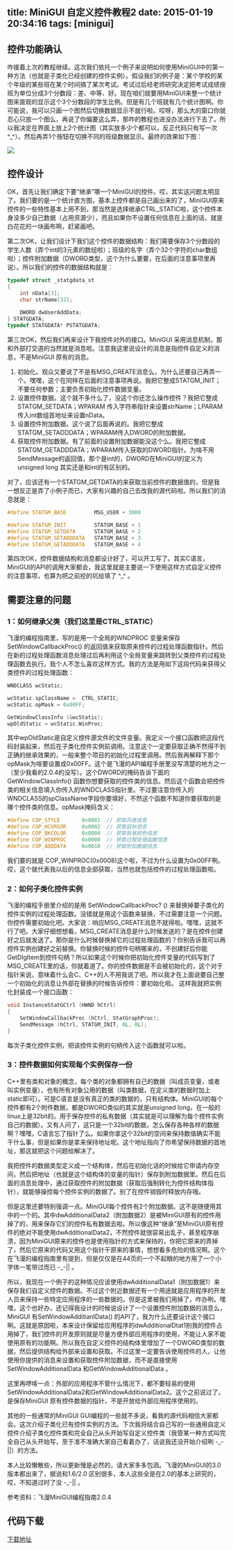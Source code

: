 title: MiniGUI 自定义控件教程2
date: 2015-01-19 20:34:16
tags: [minigui]
---

## 控件功能确认

咋接着上次的教程继续。这次我们依托一个例子来说明如何使用MiniGUI中的第一种方法（也就是子类化已经创建的控件实例）。假设我们的例子是：某个学校的某个年级的某些班在某个时间搞了某次考试。考试过后经老师研究决定把考试成绩按班为单位分成3个分数段：差、中等、好。现在咱们就要用MiniGUI来整一个统计图来直观的显示这个3个分数段的学生比例。但是有几个班就有几个统计图啊。你可能说，我可以只画一个图然后切换数据显示不就行啦。哎呀，那么大的窗口你就忍心只放一个图么，再说了你偏要这么弄，那咋的教程也进没办法进行下去了。所以我决定在界面上放上2个统计图（其实放多少个都可以，反正代码只有写一次 ^_^）。然后再弄1个按钮在切换不同的班级数据显示。最终的效果如下图：

 ![](http://7u2hy4.com1.z0.glb.clouddn.com/minigui/custom-control2/1.jpeg)


## 控件设计

OK，首先让我们确定下要“继承”哪一个MiniGUI的控件。哎，其实这问题太明显了。我们要的是一个统计直方图，基本上控件都是自己画出来的了，MiniGUI原来控件的一些特性基本上用不到，那当然是选择继承CTRL_STATIC啦，这个控件本身没多少自己数据（占用资源少），而且如果你不设置任何信息在上面的话，就是白花花的一块画布啊，赶紧画吧。

第二次OK，让我们设计下我们这个控件的数据结构：我们需要保存3个分数段的学生人数（弄个int的3元素的数组啦）；班级的名字（弄个32个字符的char数组啦）；控件附加数据（DWORD类型，这个为什么要要，在后面的注意事项里再说）。所以我们的控件的数据结构就是：

```cpp
typedef struct _statgdata_st
{
    int nData[3];
    char strName[32];
        
    DWORD dwUserAddData;
} STATGDATA;
typedef STATGDATA* PSTATGDATA;
```

第三次OK，然后我们再来设计下我控件对外的接口。MiniGUI 采用消息机制，那和外部打交道的当然就是消息啦。注意我这里说设计的消息是指控件自定义的消息，不是MiniGUI 原有的消息。

1. 初始化。观众又要说了不是有MSG_CREATE消息么，为什么还要自己再弄一个。嘿嘿，这个在同样在后面的注意事项再说。我把它整成STATGM_INIT；不要任何参数；主要负责初始化控件数据变量。
2. 设置控件数据。这个就不多什么了，没这个你还怎么操作控件？我把它整成STATGM_SETDATA；WPARAM 传入字符串指针来设置strName；LPARAM传入int数组首地址来设置nData。
3. 设置控件附加数据。这个说了后面再说的。我把它整成STATGM_SETADDDATA；WPARAM传入DWORD的附加数据。
4. 获取控件附加数据。有了前面的设置附加数据能没这个么。我把它整成STATGM_GETADDDATA；WPARAM传入获取的DWORD指针。为啥不用SendMessage的返回值，那个是int的，DWORD在MiniGUI的定义为unsigned long 其实还是和int的有区别的。

对了，应该还有一个STATGM_GETDATA的来获取当前控件的数据值的，但是我一想反正是弄了小例子而已，大家有兴趣的自己去改我的源代码啦。所以我们的消息就是：

```cpp
#define STATGM_BASE         MSG_USER + 3000

#define STATGM_INIT         STATGM_BASE + 1
#define STATGM_SETDATA      STATGM_BASE + 2
#define STATGM_SETADDDATA   STATGM_BASE + 3
#define STATGM_GETADDDATA   STATGM_BASE + 4
```

第四次OK，控件数据结构和消息都设计好了，可以开工写了。其实C语言，MiniGUI的API的调用大家都会，我这里就是主要说一下使用这样方式自定义控件的注意事项，也算为把之前挖的坑给填了 ^_^ 。

## 需要注意的问题

### 1：如何继承父类（我们这里是CTRL_STATIC）

飞漫的编程指南里，写的是用一个全局的WNDPROC 变量来保存SetWindowCallbackProc() 的返回值来获取原来控件的过程处理函数指针。然后在新的过程处理函数消息处理过后再利用这个全局变量来跳转到父类控件的过程处理函数去执行。我个人不怎么喜欢这样方式。我的方法是用如下这段代码来获得父类控件的过程处理函数：

```cpp
WNDCLASS wcStatic;

wcStatic.spClassName =  CTRL_STATIC;
wcStatic.opMask = 0x00FF;

GetWindowClassInfo (&wcStatic);
wpOldStatic = wcStatic.WinProc;
```

其中wpOldStatic是自定义控件源文件的文件变量。我定义一个接口函数把这段代码封装起来，然后在子类化控件实例前调用。注意这个一定要获取正确不然得不到正确的继承效果的，一般来整个项目的初始化过程里调用。然后我再解释下那个opMask为啥要设置成0x00FF。这个是飞漫的API编程手册里没写清楚的地方之一（至少我看的2.0.4的没写）。这个DWORD的掩码告诉下面的GetWindowClassInfo() 函数你想要获取的控件类的信息。然后这个函数会把控件类的相关信息填入你传入的WNDCLASS指针里。不过要注意你传入的WNDCLASS的spClassName字段你要填好，不然这个函数不知道你要获取的是哪个控件类的信息。opMask掩码含义：

```cpp
#define COP_STYLE       0x0001  // 获取风格信息
#define COP_HCURSOR     0x0002  // 获取鼠标信息
#define COP_BKCOLOR     0x0004  // 获取背景颜色信息
#define COP_WINPROC     0x0008  // 获取过程处理函数信息
#define COP_ADDDATA     0x0010  // 获取附加数据信息
```

我们要的就是 COP_WINPROC(0x0008)这个啦，不过为什么设置为0x00FF咧。哎，这个就代表我以后的信息全部获取，当然也就包括控件的过程处理函数啦。

### 2：如何子类化控件实例

飞漫的编程手册里介绍的是用 SetWindowCallbackProc? () 来替换掉要子类化的控件实例的过程处理函数。没错就是用这个函数来替换，不过需要注意一个问题。你控件需要初始化吧。大家说：响应MSG_CREATE消息不就得啦。嘿嘿，这就不行了吧。大家仔细想想看，MSG_CREATE消息是什么时候发送的？是在控件创建好之后就发送了。那你是什么时候替换掉它的过程处理函数的？你别告诉我可以再控件实例创建好之前替换。你替换时候的控件句柄哪来的，不创建好后你能GetDlgItem到控件句柄？所以如果这个时候你把初始化控件变量的代码写到了MSG_CREATE里的话，你就着道了。你的控件数据是不会被初始化的，这个对于指针来说，意味着什么会C、C++的人不用我说了吧。所以我才在上面说要自己整一个初始化的消息让外部在替换的时候告诉控件：要初始化啦。 这样我就把实例化封装成一个接口函数：

```cpp
void InstanceStatGCtrl (HWND hCtrl)
{
    SetWindowCallbackProc (hCtrl, StatGraphProc);
    SendMessage (hCtrl, STATGM_INIT, 0L, 0L);
}
```

每次子类化控件实例，把该控件实例的句柄传入这个函数就可以啦。

### 3：控件数据如何实现每个实例保存一份

C++里有类和对象的概念，每个类的对象都拥有自己的数据（叫成员变量，或者叫实例变量），也有所有对象公用的数据（叫类数据，在定义类的数据时加上static即可）。可是C语言是没有真正的类的数据的，只有结构体。MiniGUI的每个控件都有2个附件数据，都是DWORD类似的其实就是unsigned long，在一般的linux上是32bit的。用于保存控件的私有数据（其实就是可以理解为每个控件实例自己的数据）。又有人问了，这只是一个32bit的数据，怎么保存各种各样的数据啊？嘿嘿，C语言忘了指针了么。如果你拿这个32bit的空间来保持数值确实不能干什么事，但是如果你是拿来保持地址呢。这个地址指向了你希望保持数据的首地址，那这就把这个问题给解决了。

我把控件的数据类型定义成一个结构体，然后在初始化话的时候给它申请内存空间，然后把地址（也就是这个结构体的变量的指针）保存到附加数据里。然后在后面的消息处理中，通过获取控件的附加数据（获取后强制转化为控件结构体指针），就能够操控每个控件实例的数据了。别了在控件销毁时释放内存哦。

但是这里还要特别强调一点。MiniGUI每个控件有2个附加数据。这不是随便用其中的一个的。其中dwAdditionalData2（附加数据2）是被MiniGUI原有的控件用掉了的，用来保存它们的控件私有数据去啦。所以像这种“继承”至MiniGUI原有控件的绝对不能使用dwAdditionalData2，不然控件就很容易出乱子，甚至程序崩溃，因为MiniGUI原来的控件也是使用指针的方式来保持的，你把它原来的弄掉了，然后它原来的代码又用这个指针干原来的事情，想想看多危险的情况啊。这个在飞漫的编程指南里有提到，但是仅仅是在44页的一个不起眼的地方用了一个小字体一笔带过而已 -_-|| 。

所以，我现在一个例子的这种情况应该使用dwAdditionalData1（附加数据1）来保存我们自定义控件的数据。不过这个附近数据还有一个用途就是应用程序的开发人员来保持一些特定应用程序的一些数据的。但是这里被我们用掉了，咋办咧。嘿嘿，这个也好办，还记得我设计的时候说设计了一个设置控件附加数据的消息么，MiniGUI 有SetWindowAdditianlData() 的API了，我为什么还要设计这个接口咧。这就是原因啦，本来设计保留给应用程序的dwAdditionalDtat1别我的控件占用掉了，我们控件的开发原则就是尽量方便外部应用程序的使用，不能让人家不能使用原有的功能啊。所以我在自定义控件的结构体里增加了一个DWORD类型的数据，然后提供结构给外部来设置和获取。不过这里一定要告诉使用控件的人，让他使用你提供的消息来设置和获取控件附加数据，而不是直接使用SetWindowAdditionalData 和GetWindowAdditionalData 。

这里再啰嗦一点：外部的应用程序不管什么情况下，都不要轻易的使用SetWindowAdditionalData2和GetWindowAdditionalData2。这个之前说过了，是保存MiniGUI 原有控件数据的指针，不是开放给外部应用程序使用的。


其他的一些通常的MiniGUI GUI编程的一些就不多说，看我的源代码相信大家都会。这次介绍子类化已有控件实例的方法。下次我将结合自己写的一些通用自定义控件介绍子类化控件类和完全自己从头开始写自定义控件类（我管某一种方式叫完全自己从头开始写，至于准不准确大家自己看着办了，话说我还没开始介绍咧 -_-||）的方法。

本人比较懒散些，所以更新慢是必然的，请大家多多包涵。飞漫的MiniGUI的3.0版本都出来了，据说和1.6/2.0 区别很多，本人这些全是在2.0的基本上研究的，哎，不知道过时了没 -_-|| 。

参考资料：飞漫MiniGUI编程指南2.0.4


## 代码下载
[下载地址]("http://download.csdn.net/detail/mingming_killer/4045894")

 

 

